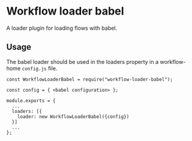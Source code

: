 # Workflow loader babel

A loader plugin for loading flows with babel.


## Usage

The babel loader should be used in the loaders property in a workflow-home `config.js` file.

```
const WorkflowLoaderBabel = require("workflow-loader-babel");

const config = { <babel configuration> };

module.exports = {
  ...
  loaders: [{
    loader: new WorkflowLoaderBabel({config})
  }]
  ...
};

```
